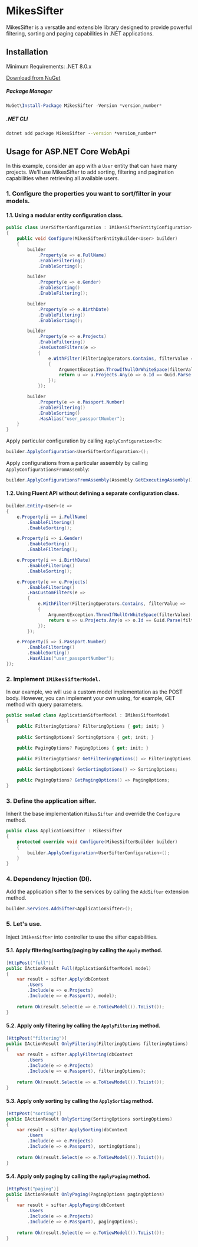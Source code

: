# MikesSifter

MikesSifter is a versatile and extensible library designed to provide powerful filtering, sorting and paging capabilities in .NET applications.

## Installation

Minimum Requirements: .NET 8.0.x

[Download from NuGet](https://www.nuget.org/packages/MikesSifter/)

##### Package Manager

```powershell
NuGet\Install-Package MikesSifter -Version *version_number*
```

##### .NET CLI

```cmd
dotnet add package MikesSifter --version *version_number*
```

## Usage for ASP.NET Core WebApi

In this example, consider an app with a `User` entity that can have many projects. We'll use MikesSifter to add sorting, filtering and pagination capabilities when retrieving all available users.

### 1. Configure the properties you want to sort/filter in your models.

#### 1.1. Using a modular entity configuration class.

```csharp
public class UserSifterConfiguration : IMikesSifterEntityConfiguration<User>
{
    public void Configure(MikesSifterEntityBuilder<User> builder)
    {
        builder
            .Property(e => e.FullName)
            .EnableFiltering()
            .EnableSorting();

        builder
            .Property(e => e.Gender)
            .EnableSorting()
            .EnableFiltering();

        builder
            .Property(e => e.BirthDate)
            .EnableFiltering()
            .EnableSorting();

        builder
            .Property(e => e.Projects)
            .EnableFiltering()
            .HasCustomFilters(e =>
            {
                e.WithFilter(FilteringOperators.Contains, filterValue =>
                {
                    ArgumentException.ThrowIfNullOrWhiteSpace(filterValue);
                    return u => u.Projects.Any(o => o.Id == Guid.Parse(filterValue));
                });
            });

        builder
            .Property(e => e.Passport.Number)
            .EnableFiltering()
            .EnableSorting()
            .HasAlias("user_passportNumber");
    }
}
```

Apply particular configuration by calling `ApplyConfiguration<T>`:

```csharp
builder.ApplyConfiguration<UserSifterConfiguration>();
```

Apply configurations from a particular assembly by calling `ApplyConfigurationsFromAssembly`:

```csharp
builder.ApplyConfigurationsFromAssembly(Assembly.GetExecutingAssembly());
```

#### 1.2. Using Fluent API without defining a separate configuration class.

```csharp
builder.Entity<User>(e =>
{
    e.Property(i => i.FullName)
        .EnableFiltering()
        .EnableSorting();

    e.Property(i => i.Gender)
        .EnableSorting()
        .EnableFiltering();

    e.Property(i => i.BirthDate)
        .EnableFiltering()
        .EnableSorting();

    e.Property(e => e.Projects)
        .EnableFiltering()
        .HasCustomFilters(e =>
        {
            e.WithFilter(FilteringOperators.Contains, filterValue =>
            {
                ArgumentException.ThrowIfNullOrWhiteSpace(filterValue);
                return u => u.Projects.Any(o => o.Id == Guid.Parse(filterValue));
            });
        });

    e.Property(i => i.Passport.Number)
        .EnableFiltering()
        .EnableSorting()
        .HasAlias("user_passportNumber");
});
```

### 2. Implement `IMikesSifterModel`.

In our example, we will use a custom model implementation as the POST body. However, you can implement your own using, for example, GET method with query parameters.

```csharp
public sealed class ApplicationSifterModel : IMikesSifterModel
{
    public FilteringOptions? FilteringOptions { get; init; }
    
    public SortingOptions? SortingOptions { get; init; }
    
    public PagingOptions? PagingOptions { get; init; }

    public FilteringOptions? GetFilteringOptions() => FilteringOptions;

    public SortingOptions? GetSortingOptions() => SortingOptions;

    public PagingOptions? GetPagingOptions() => PagingOptions;
}
```

### 3. Define the application sifter.

Inherit the base implementation `MikesSifter` and override the `Configure` method.

```csharp
public class ApplicationSifter : MikesSifter
{
    protected override void Configure(MikesSifterBuilder builder)
    {
        builder.ApplyConfiguration<UserSifterConfiguration>();
    }
}
```

### 4. Dependency Injection (DI).

Add the application sifter to the services by calling the `AddSifter` extension method.

```csharp
builder.Services.AddSifter<ApplicationSifter>();
```

### 5. Let's use.

Inject `IMikesSifter` into controller to use the sifter capabilities.

#### 5.1. Apply filtering/sorting/paging by calling the `Apply` method.

```csharp
[HttpPost("full")]
public IActionResult Full(ApplicationSifterModel model)
{
    var result = sifter.Apply(dbContext
        .Users
        .Include(e => e.Projects)
        .Include(e => e.Passport), model);
    
    return Ok(result.Select(e => e.ToViewModel()).ToList());
}
```

#### 5.2. Apply only filtering by calling the `ApplyFiltering` method.

```csharp
[HttpPost("filtering")]
public IActionResult OnlyFiltering(FilteringOptions filteringOptions)
{
    var result = sifter.ApplyFiltering(dbContext
        .Users
        .Include(e => e.Projects)
        .Include(e => e.Passport), filteringOptions);
    
    return Ok(result.Select(e => e.ToViewModel()).ToList());
}
```

#### 5.3. Apply only sorting by calling the `ApplySorting` method.

```csharp
[HttpPost("sorting")]
public IActionResult OnlySorting(SortingOptions sortingOptions)
{
    var result = sifter.ApplySorting(dbContext
        .Users
        .Include(e => e.Projects)
        .Include(e => e.Passport), sortingOptions);
    
    return Ok(result.Select(e => e.ToViewModel()).ToList());
}
```

#### 5.4. Apply only paging by calling the `ApplyPaging` method.

```csharp
[HttpPost("paging")]
public IActionResult OnlyPaging(PagingOptions pagingOptions)
{
    var result = sifter.ApplyPaging(dbContext
        .Users
        .Include(e => e.Projects)
        .Include(e => e.Passport), pagingOptions);
    
    return Ok(result.Select(e => e.ToViewModel()).ToList());
}
```